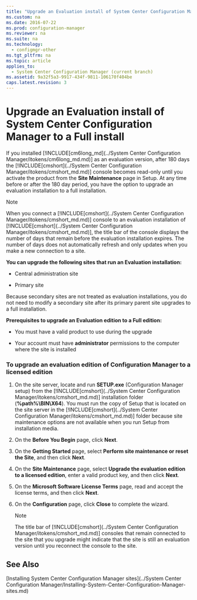 ```yaml
---
title: "Upgrade an Evaluation install of System Center Configuration Manager to a Full install"
ms.custom: na
ms.date: 2016-07-22
ms.prod: configuration-manager
ms.reviewer: na
ms.suite: na
ms.technology: 
  - configmgr-other
ms.tgt_pltfrm: na
ms.topic: article
applies_to: 
  - System Center Configuration Manager (current branch)
ms.assetid: 9a32f5a3-9917-434f-9811-106170f404be
caps.latest.revision: 3
---
```

# Upgrade an Evaluation install of System Center Configuration Manager to a Full install
 

 If you installed [!INCLUDE[cm6long_md](../System Center Configuration Manager/itokens/cm6long_md.md)] as an evaluation version, after 180 days the [!INCLUDE[cmshort](../System Center Configuration Manager/itokens/cmshort_md.md)] console becomes read-only until you activate the product from the **Site Maintenance** page in Setup. At any time before or after the 180 day period, you have the option to upgrade an evaluation installation to a full installation.  
  
> [!NOTE]  
>  When you connect a [!INCLUDE[cmshort](../System Center Configuration Manager/itokens/cmshort_md.md)] console to an evaluation installation of [!INCLUDE[cmshort](../System Center Configuration Manager/itokens/cmshort_md.md)], the title bar of the console displays the number of days that remain before the evaluation installation expires. The number of days does not automatically refresh and only updates when you make a new connection to a site.  
  
 **You can upgrade the following sites that run an Evaluation installation:**  
  
-   Central administration site  
  
-   Primary site  
  
 Because secondary sites are not treated as evaluation installations, you do not need to modify a secondary site after its primary parent site upgrades to a full installation.  
  
 **Prerequisites to upgrade an Evaluation edition to a Full edition:**  
  
-   You must have a valid product to use during the upgrade  
  
-   Your account must have **administrator** permissions to the computer where the site is installed  
  
### To upgrade an evaluation edition of Configuration Manager to a licensed edition  
  
1.  On the site server, locate and run  **SETUP.exe** (Configuration Manager setup)  from the [!INCLUDE[cmshort](../System Center Configuration Manager/itokens/cmshort_md.md)] installation folder (**%path%\BIN\X64**).  You must run the copy of Setup that is located on the site server in the [!INCLUDE[cmshort](../System Center Configuration Manager/itokens/cmshort_md.md)] folder because site maintenance options are not available when you run Setup from installation media.  
  
2.  On the **Before You Begin** page, click **Next**.  
  
3.  On the **Getting Started** page, select **Perform site maintenance or reset the Site**, and then click **Next**.  
  
4.  On the **Site Maintenance** page, select **Upgrade the evaluation edition to a licensed edition**, enter a valid product key, and then click **Next**.  
  
5.  On the **Microsoft Software License Terms** page, read and accept the license terms, and then click **Next**.  
  
6.  On the **Configuration** page, click **Close** to complete the wizard.  
  
    > [!NOTE]  
    >  The title bar of [!INCLUDE[cmshort](../System Center Configuration Manager/itokens/cmshort_md.md)] consoles that remain  connected to the site that you  upgrade might indicate that the site is still an evaluation version until you reconnect the console to the site.  
  
## See Also  
[Installing System Center Configuration Manager sites](../System Center Configuration Manager/Installing-System-Center-Configuration-Manager-sites.md)